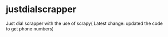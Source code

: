 # justdialscrapper
Just dial scrapper with the use of scrapy( Latest change: updated the code to get phone numbers)
